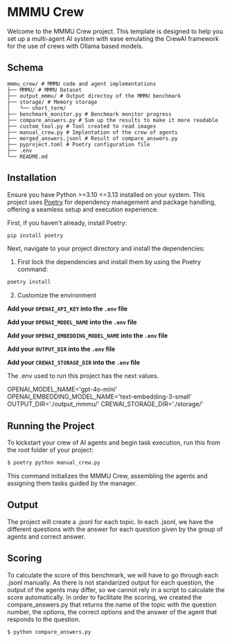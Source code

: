 # MMMU Crew

Welcome to the MMMU Crew project. This template is designed to help you set up a multi-agent AI system with ease emulating the CrewAI framework for the use of crews with Ollama based models.

## Schema
```
mmmu_crew/ # MMMU code and agent implementations
├── MMMU/ # MMMU Dataset
├── output_mmmu/ # Output directoy of the MMMU benchmark
├── storage/ # Memory storage
│   └── short_term/
├── benchmark_monitor.py # Benchmark monitor progress
├── compare_answers.py # Sum up the results to make it more readable
├── custom_tool.py # Tool created to read images
├── manual_crew.py # Implentation of the crew of agents
├── merged_answers.jsonl # Result of compare_answers.py
├── pyproject.toml # Poetry configuration file
├── .env
└── README.md
```

## Installation

Ensure you have Python >=3.10 <=3.13 installed on your system. This project uses [Poetry](https://python-poetry.org/) for dependency management and package handling, offering a seamless setup and execution experience.

First, if you haven't already, install Poetry:

```bash
pip install poetry
```

Next, navigate to your project directory and install the dependencies:

1. First lock the dependencies and install them by using the Poetry command:
```bash
poetry install
```
2. Customize the environment

**Add your `OPENAI_API_KEY` into the `.env` file**

**Add your `OPENAI_MODEL_NAME` into the `.env` file**

**Add your `OPENAI_EMBEDDING_MODEL_NAME` into the `.env` file**

**Add your `OUTPUT_DIR` into the `.env` file**

**Add your `CREWAI_STORAGE_DIR` into the `.env` file**


The .env used to run this project has the next values.

OPENAI_MODEL_NAME='gpt-4o-mini'
OPENAI_EMBEDDING_MODEL_NAME='text-embedding-3-small'
OUTPUT_DIR='./output_mmmu/'
CREWAI_STORAGE_DIR='./storage/'

## Running the Project

To kickstart your crew of AI agents and begin task execution, run this from the root folder of your project:

```bash
$ poetry python manual_crew.py
```

This command initializes the MMMU Crew, assembling the agents and assigning them tasks guided by the manager.

## Output

The project will create a .jsonl for each topic. In each .jsonl, we have the different questions with the answer for each question given by the group of agents and correct answer.

## Scoring

To calculate the score of this benchmark, we will have to go through each .jsonl manually. As there is not standarized output for each question, the output of the agents may differ, so we cannot rely in a script to calculate the score automatically. In order to facilitate the scoring, we created the compare_answers.py that returns the name of the topic with the question number, the options, the correct options and the answer of the agent that responds to the question.

```bash
$ python compare_answers.py
```